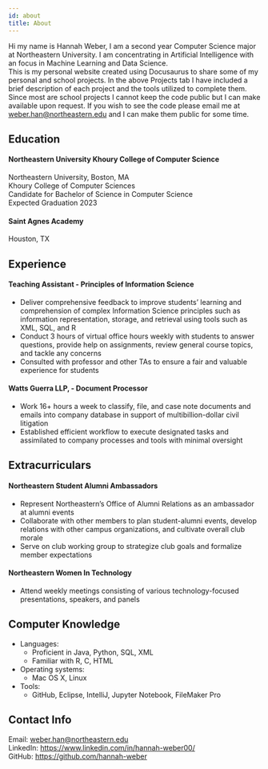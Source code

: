 ```yaml
---
id: about
title: About
---
```


Hi my name is Hannah Weber, I am a second year Computer Science major at Northeastern University. I am concentrating in Artificial Intelligence with an focus in Machine Learning and Data Science.  
This is my personal website created using Docusaurus to share some of my personal and school projects. 
In the above Projects tab I have included a brief description of each project and the tools utilized to complete them. 
Since most are school projects I cannot keep the code public but I can make available upon request. If you wish to see the code please email me  at weber.han@northeastern.edu and I can make them public for some time.

## Education
#### Northeastern University Khoury College of Computer Science
Northeastern University, Boston, MA \
Khoury College of Computer Sciences \
Candidate for Bachelor of Science in Computer Science \
Expected Graduation 2023

#### Saint Agnes Academy
Houston, TX 

## Experience
#### Teaching Assistant - Principles of Information Science
- Deliver comprehensive feedback to improve students’ learning and comprehension of complex Information Science principles such as information representation, storage, and retrieval using tools such as XML, SQL, and R
- Conduct 3 hours of virtual office hours weekly with students to answer questions, provide help on assignments, review general course topics, and tackle any concerns
- Consulted with professor and other TAs to ensure a fair and valuable experience for students   
#### Watts Guerra LLP, - Document Processor
- Work 16+ hours a week to classify, file, and case note documents and emails into company database in support of multibillion-dollar civil litigation
- Established efficient workflow to execute designated tasks and assimilated to company processes and tools with minimal oversight

## Extracurriculars 
#### Northeastern Student Alumni Ambassadors    
- Represent Northeastern’s Office of Alumni Relations as an ambassador at alumni events
- Collaborate with other members to plan student-alumni events, develop relations with other
campus organizations, and cultivate overall club morale
- Serve on club working group to strategize club goals and formalize member expectations
#### Northeastern Women In Technology     
- Attend weekly meetings consisting of various technology-focused presentations, speakers, and panels

## Computer Knowledge
- Languages: 
  - Proficient in Java, Python, SQL, XML
  - Familiar with R, C, HTML 
- Operating systems: 
  - Mac OS X, Linux
- Tools: 
  - GitHub, Eclipse, IntelliJ, Jupyter Notebook, FileMaker Pro

## Contact Info
Email: weber.han@northeastern.edu \
LinkedIn: https://www.linkedin.com/in/hannah-weber00/ \
GitHub: https://github.com/hannah-weber

